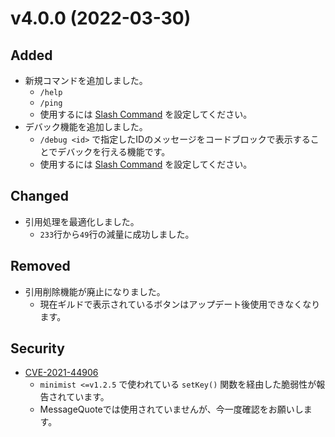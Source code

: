 # v4.0.0 (2022-03-30)

## Added

- 新規コマンドを追加しました。
    - `/help`
    - `/ping`
    - 使用するには [Slash Command](src/setup/README.md) を設定してください。
- デバック機能を追加しました。
    - `/debug <id>` で指定したIDのメッセージをコードブロックで表示することでデバックを行える機能です。
    - 使用するには [Slash Command](src/setup/README.md) を設定してください。

## Changed

- 引用処理を最適化しました。
    - `233`行から`49`行の減量に成功しました。

## Removed

- 引用削除機能が廃止になりました。
    - 現在ギルドで表示されているボタンはアップデート後使用できなくなります。

## Security

- [CVE-2021-44906](https://github.com/advisories/GHSA-xvch-5gv4-984h)
    - `minimist <=v1.2.5` で使われている `setKey()` 関数を経由した脆弱性が報告されています。
    - MessageQuoteでは使用されていませんが、今一度確認をお願いします。

